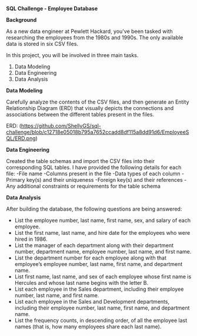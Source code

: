 **SQL Challenge - Employee Database**

**Background**

As a new data engineer at Pewlett Hackard, you've been tasked with researching the employees from the 1980s and 1990s. The only available data is stored in six CSV files.

In this project, you will be involved in three main tasks.

1. Data Modeling
1. Data Engineering
1. Data Analysis

**Data Modeling**

Carefully analyze the contents of the CSV files, and then generate an Entity Relationship Diagram (ERD) that visually depicts the connections and associations between the different tables present in the files. 

ERD: (https://github.com/ShellyGS/sql-challenge/blob/c12718e05018b795a7652ccadd8df115a8dd91d6/EmployeeSQL/ERD.png)

**Data Engineering**

Created the table schemas and import the CSV files into their corresponding SQL tables. I have provided the following details for each file: -File name -Columns present in the file -Data types of each column -Primary key(s) and their uniqueness -Foreign key(s) and their references -Any additional constraints or requirements for the table schema

**Data Analysis**

After building the database, the following questions are being answered: 

- List the employee number, last name, first name, sex, and salary of each employee.
- List the first name, last name, and hire date for the employees who were hired in 1986.
- List the manager of each department along with their department number, department name, employee number, last name, and first name.
- List the department number for each employee along with that employee’s employee number, last name, first name, and department name.
- List first name, last name, and sex of each employee whose first name is Hercules and whose last name begins with the letter B.
- List each employee in the Sales department, including their employee number, last name, and first name.
- List each employee in the Sales and Development departments, including their employee number, last name, first name, and department name.
- List the frequency counts, in descending order, of all the employee last names (that is, how many employees share each last name).

